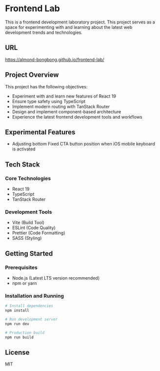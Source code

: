 # Frontend Lab

This is a frontend development laboratory project. This project serves as a space for experimenting with and learning about the latest web development trends and technologies.

## URL

https://almond-bongbong.github.io/frontend-lab/

## Project Overview

This project has the following objectives:

- Experiment with and learn new features of React 19
- Ensure type safety using TypeScript
- Implement modern routing with TanStack Router
- Design and implement component-based architecture
- Experience the latest frontend development tools and workflows

## Experimental Features

- Adjusting bottom Fixed CTA button position when iOS mobile keyboard is activated

## Tech Stack

### Core Technologies

- React 19
- TypeScript
- TanStack Router

### Development Tools

- Vite (Build Tool)
- ESLint (Code Quality)
- Prettier (Code Formatting)
- SASS (Styling)

## Getting Started

### Prerequisites

- Node.js (Latest LTS version recommended)
- npm or yarn

### Installation and Running

```bash
# Install dependencies
npm install

# Run development server
npm run dev

# Production build
npm run build
```

## License

MIT
